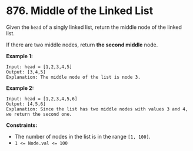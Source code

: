 # 876. Middle of the Linked List

Given the `head` of a singly linked list, return the middle node of the linked list.

If there are two middle nodes, return **the second middle** node.

**Example 1:**

    Input: head = [1,2,3,4,5]
    Output: [3,4,5]
    Explanation: The middle node of the list is node 3.

**Example 2:**

    Input: head = [1,2,3,4,5,6]
    Output: [4,5,6]
    Explanation: Since the list has two middle nodes with values 3 and 4, we return the second one.

**Constraints:**

- The number of nodes in the list is in the range `[1, 100]`.
- `1 <= Node.val <= 100`
